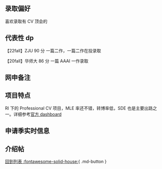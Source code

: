 ## 录取偏好

喜欢录取有 CV 顶会的

## 代表性 dp

【22fall】ZJU 90 分 一篇二作，一篇二作在投录取

【20fall】华师大 86 分 一篇 AAAI 一作录取

## 网申备注

## 项目特点

RI 下的 Professional CV 项目，MLE 率还不错，转博率低，SDE 也是主要出路之一。详细参考[官方 dashboard](https://www.cmu.edu/career/outcomes/post-grad-dashboard.html)

## 申请季实时信息

## 介绍帖

[回到列表 :fontawesome-solid-house:](grade.md){ .md-button }
